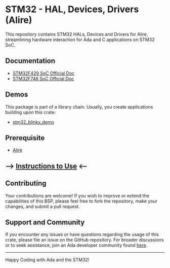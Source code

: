 # STM32 - HAL, Devices, Drivers (Alire)

This repository contains STM32 HALs, Devices and Drivers for Alire, streamlining hardware interaction for Ada and C applications on STM32 SoC.

## Documentation
- [STM32F429 SoC Official Doc](https://github.com/GNAT-Academic-Program/stm32_hal/tree/main/doc/stm32f429)
- [STM32F746 SoC Official Doc](https://github.com/GNAT-Academic-Program/stm32_hal/tree/main/doc/stm32f746)

## Demos
This package is part of a library chain. Usually, you create applications building upon this crate:
- [stm32_blinky_demo](https://github.com/GNAT-Academic-Program/stm32_blinky_demo)

## Prerequisite

- [Alire](https://github.com/alire-project/alire/releases/tag/v1.2.2)

## --> [Instructions to Use](https://github.com/GNAT-Academic-Program#install-alire-an-ada-package-manager) <--

## Contributing

Your contributions are welcome! If you wish to improve or extend the capabilities of this BSP, please feel free to fork the repository, make your changes, and submit a pull request.

## Support and Community

If you encounter any issues or have questions regarding the usage of this crate, please file an issue on the GitHub repository. 
For broader discussions or to seek assistance, join an Ada developer community found [here](https://github.com/ohenley/awesome-ada?tab=readme-ov-file#community).

---

Happy Coding with Ada and the STM32!
